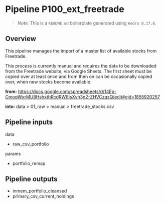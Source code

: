 # Pipeline P100_ext_freetrade

> *Note:* This is a `README.md` boilerplate generated using `Kedro 0.17.0`.

## Overview

This pipeline manages the import of a master list of available stocks from Freetrade.

This process is currently manual and requires the data to be downloaded from the Freetrade website, via Google Sheets. The first sheet must be copied over at least once and from then on can be occasionally copied over, when new stocks become available. 

**from:**
https://docs.google.com/spreadsheets/d/14Ep-CmoqWxrMU8HshxthRcdRW8IsXvh3n2-ZHVCzqzQ/edit#gid=1855920257

**into:**
data > 01_raw > manual > freetrade_stocks.csv


## Pipeline inputs

data
- raw_csv_portfolio

params
- portfolio_remap


## Pipeline outputs

- inmem_portfolio_cleansed
- primary_csv_current_holdings
